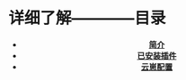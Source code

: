 # 详细了解————目录
<div align="center">

- [**简介**](/detail/introduction)
- [**已安装插件**](/detail/plugins)
- [**云崽配置**](/detail/sys)

</div>